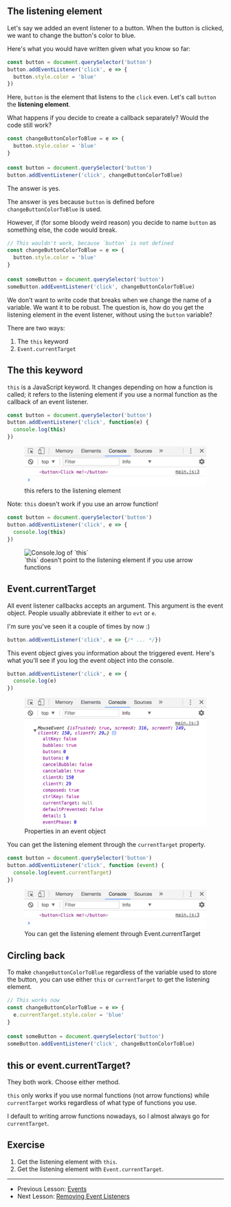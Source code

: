 ## The listening element

Let's say we added an event listener to a button. When the button is clicked, we want to change the button's color to blue.

Here's what you would have written given what you know so far:

```js
const button = document.querySelector('button')
button.addEventListener('click', e => {
  button.style.color = 'blue'
})
```

Here, `button` is the element that listens to the `click` even. Let's call `button` the **listening element**.

What happens if you decide to create a callback separately? Would the code still work?

```js
const changeButtonColorToBlue = e => {
  button.style.color = 'blue'
}

const button = document.querySelector('button')
button.addEventListener('click', changeButtonColorToBlue)
```

The answer is yes.

The answer is yes because `button` is defined before `changeButtonColorToBlue` is used.

However, if (for some bloody weird reason) you decide to name `button` as something else, the code would break.

```js
// This wouldn't work, because `button` is not defined
const changeButtonColorToBlue = e => {
  button.style.color = 'blue'
}

const someButton = document.querySelector('button')
someButton.addEventListener('click', changeButtonColorToBlue)
```

We don't want to write code that breaks when we change the name of a variable. We want it to be robust. The question is, how do you get the listening element in the event listener, without using the `button` variable?

There are two ways:

1. The `this` keyword
2. `Event.currentTarget`

## The this keyword

`this` is a JavaScript keyword. It changes depending on how a function is called; it refers to the listening element if you use a normal function as the callback of an event listener.

```js
const button = document.querySelector('button')
button.addEventListener('click', function(e) {
  console.log(this)
})
```

<figure>
  <img src="../../images/events/listening-elem/listening-elem.png" alt="this refers to the listening element">
  <figcaption>this refers to the listening element</figcaption>
</figure>

Note: `this` doesn't work if you use an arrow function!

```js
const button = document.querySelector('button')
button.addEventListener('click', e => {
  console.log(this)
})
```

<figure>
  <img src="/images/2018/this-arrow.png" alt="Console.log of `this`">
  <figcaption>`this` doesn't point to the listening element if you use arrow functions</figcaption>
</figure>

## Event.currentTarget

All event listener callbacks accepts an argument. This argument is the event object. People usually abbreviate it either to `evt` or `e`.

I'm sure you've seen it a couple of times by now :)

```js
button.addEventListener('click', e => {/* ... */})
```

This event object gives you information about the triggered event. Here's what you'll see if you log the event object into the console.

```js
button.addEventListener('click', e => {
  console.log(e)
})
```

<figure>
  <img src="../../images/events/listening-elem/event-object.png" alt="Properties in an event object">
  <figcaption>Properties in an event object</figcaption>
</figure>

You can get the listening element through the `currentTarget` property.

```js
const button = document.querySelector('button')
button.addEventListener('click', function (event) {
  console.log(event.currentTarget)
})
```

<figure>
  <img src="../../images/events/listening-elem/listening-elem.png" alt="You can get the listening element through Event.currentTarget">
  <figcaption>You can get the listening element through Event.currentTarget</figcaption>
</figure>

## Circling back

To make `changeButtonColorToBlue` regardless of the variable used to store the button, you can use either `this` or `currentTarget` to get the listening element.

```js
// This works now
const changeButtonColorToBlue = e => {
  e.currentTarget.style.color = 'blue'
}

const someButton = document.querySelector('button')
someButton.addEventListener('click', changeButtonColorToBlue)
```

## this or event.currentTarget?

They both work. Choose either method.

`this` only works if you use normal functions (not arrow functions) while `currentTarget` works regardless of what type of functions you use.

I default to writing arrow functions nowadays, so I almost always go for `currentTarget`.

## Exercise

1. Get the listening element with `this`.
2. Get the listening element with `Event.currentTarget`.

---

- Previous Lesson: [Events](01.events.md)
- Next Lesson: [Removing Event Listeners](03.removing-el.md)